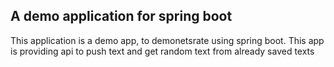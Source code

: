 ## A demo application for spring boot
This application is a demo app, to demonetsrate using spring boot.
This app is providing api to push text and get random text from already saved texts

